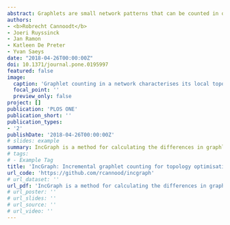 ```yaml
---
abstract: Graphlets are small network patterns that can be counted in order to characterise the structure of a network (topology). As part of a topology optimisation process, one could use graphlet counts to iteratively modify a network and keep track of the graphlet counts, in order to achieve certain topological properties. Up until now, however, graphlets were not suited as a metric for performing topology optimisation; when millions of minor changes are made to the network structure it becomes computationally intractable to recalculate all the graphlet counts for each of the edge modifications. IncGraph is a method for calculating the differences in graphlet counts with respect to the network in its previous state, which is much more efficient than calculating the graphlet occurrences from scratch at every edge modification made. In comparison to static counting approaches, our findings show IncGraph reduces the execution time by several orders of magnitude. The usefulness of this approach was demonstrated by developing a graphlet-based metric to optimise gene regulatory networks. IncGraph is able to quickly quantify the topological impact of small changes to a network, which opens novel research opportunities to study changes in topologies in evolving or online networks, or develop graphlet-based criteria for topology optimisation.
authors:
- <b>Robrecht Cannoodt</b>
- Joeri Ruyssinck
- Jan Ramon
- Katleen De Preter
- Yvan Saeys
date: "2018-04-26T00:00:00Z"
doi: 10.1371/journal.pone.0195997
featured: false
image:
  caption: 'Graphlet counting in a network characterises its local topologies.'
  focal_point: ''
  preview_only: false
project: []
publication: 'PLOS ONE'
publication_short: ''
publication_types:
- '2'
publishDate: '2018-04-26T00:00:00Z'
# slides: example
summary: IncGraph is a method for calculating the differences in graphlet counts with respect to the network in its previous state.
# tags:
# - Example Tag
title: 'IncGraph: Incremental graphlet counting for topology optimisation'
url_code: 'https://github.com/rcannood/incgraph'
# url_dataset: ''
url_pdf: 'IncGraph is a method for calculating the differences in graphlet counts with respect to the network in its previous state'
# url_poster: ''
# url_slides: ''
# url_source: ''
# url_video: ''
---
```

